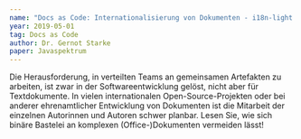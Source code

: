 ```yaml
---
name: "Docs as Code: Internationalisierung von Dokumenten - i18n-light mit AsciiDoc & Co."
year: 2019-05-01
tag: Docs as Code
author: Dr. Gernot Starke
paper: Javaspektrum
---
```

Die Herausforderung, in verteilten Teams an gemeinsamen Artefakten zu arbeiten, ist zwar in der Softwareentwicklung
gelöst, nicht aber für Textdokumente. In vielen internationalen Open-Source-Projekten oder bei anderer ehrenamtlicher
Entwicklung von Dokumenten ist die Mitarbeit der einzelnen Autorinnen und Autoren schwer planbar. Lesen Sie, wie sich
binäre Bastelei an komplexen (Office-)Dokumenten vermeiden lässt!